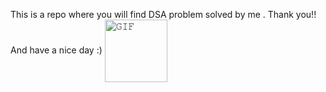 This is a repo where you will find DSA problem solved by me . 
Thank you!! And have a nice day :)
<img align="center" padding height="100px" width="100px" alt="𝙶𝙸𝙵" src="https://25.media.tumblr.com/ff53e6a275140e7f2586438c7dfc18a0/tumblr_n17e2zlX2a1slik4to1_500.gif"/>
